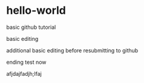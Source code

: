 # hello-world
basic github tutorial

basic editing

additional basic editing before resubmitting to github

ending test now

afjdajfadjh;lfaj
